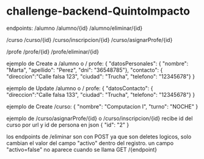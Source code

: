 # challenge-backend-QuintoImpacto

endpoints:
/alumno
/alumno/{id}
/alumno/eliminar/{id}

/curso
/curso/{id}
/curso/inscripcion/{id}
/curso/asignarProfe/{id}

/profe
/profe/{id}
/profe/eliminar/{id}


ejemplo de Create a /alumno o / profe:
{
	"datosPersonales": {
                      "nombre": "Marta",
	                    "apellido": "Perez",
	                    "dni": "36548785"},
	"contacto": {
	              "direccion":"Calle falsa 123",
	              "ciudad": "Trucha",
	              "telefono": "12345678"}
}

ejemplo de Update /alumno o / profe:
{
	"datosContacto": {
	"direccion":"Calle falsa 133",
	"ciudad": "Trucha",
	"telefono": "12345678"}
}

ejemplo de Create /curso:
{
	"nombre": "Computacion I",
	"turno": "NOCHE"
}

ejemplo de /curso/asignarProfe/{id} o /curso/inscripcion/{id}
recibe id del curso por url y id de persona en json
{
"id": "2"
}

los endpoints de /eliminar son con POST ya que son deletes logicos, solo cambian el valor del campo "activo" dentro del registro. un campo "activo=false" no aparece cuando se llama GET /{endpoint}

